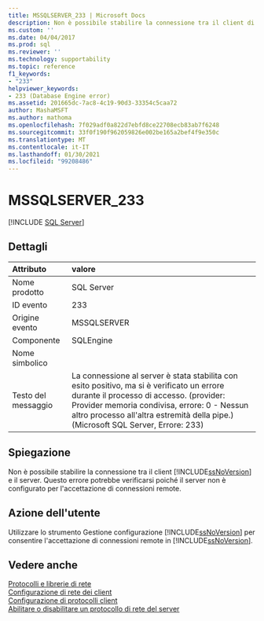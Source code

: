 ```yaml
---
title: MSSQLSERVER_233 | Microsoft Docs
description: Non è possibile stabilire la connessione tra il client di SQL Server e il server. Vedere la spiegazione dell'errore 233 e le possibili soluzioni.
ms.custom: ''
ms.date: 04/04/2017
ms.prod: sql
ms.reviewer: ''
ms.technology: supportability
ms.topic: reference
f1_keywords:
- "233"
helpviewer_keywords:
- 233 (Database Engine error)
ms.assetid: 201665dc-7ac8-4c19-90d3-33354c5caa72
author: MashaMSFT
ms.author: mathoma
ms.openlocfilehash: 7f029adf0a822d7ebfd8ce22708ecb83ab7f6248
ms.sourcegitcommit: 33f0f190f962059826e002be165a2bef4f9e350c
ms.translationtype: MT
ms.contentlocale: it-IT
ms.lasthandoff: 01/30/2021
ms.locfileid: "99208486"
---
```

# <a name="mssqlserver_233"></a>MSSQLSERVER_233
 [!INCLUDE [SQL Server](../../includes/applies-to-version/sqlserver.md)]
  
## <a name="details"></a>Dettagli  
  
| Attributo | valore |  
| :-------- | :---- |  
|Nome prodotto|SQL Server|  
|ID evento|233|  
|Origine evento|MSSQLSERVER|  
|Componente|SQLEngine|  
|Nome simbolico||  
|Testo del messaggio|La connessione al server è stata stabilita con esito positivo, ma si è verificato un errore durante il processo di accesso. (provider: Provider memoria condivisa, errore: 0 - Nessun altro processo all'altra estremità della pipe.) (Microsoft SQL Server, Errore: 233)|  
  
## <a name="explanation"></a>Spiegazione  
Non è possibile stabilire la connessione tra il client [!INCLUDE[ssNoVersion](../../includes/ssnoversion-md.md)] e il server. Questo errore potrebbe verificarsi poiché il server non è configurato per l'accettazione di connessioni remote.  
  
## <a name="user-action"></a>Azione dell'utente  
Utilizzare lo strumento Gestione configurazione [!INCLUDE[ssNoVersion](../../includes/ssnoversion-md.md)] per consentire l'accettazione di connessioni remote in [!INCLUDE[ssNoVersion](../../includes/ssnoversion-md.md)].  
  
## <a name="see-also"></a>Vedere anche  
[Protocolli e librerie di rete](~/sql-server/install/network-protocols-and-network-libraries.md)  
[Configurazione di rete dei client](~/database-engine/configure-windows/client-network-configuration.md)  
[Configurazione di protocolli client](~/database-engine/configure-windows/configure-client-protocols.md)  
[Abilitare o disabilitare un protocollo di rete del server](~/database-engine/configure-windows/enable-or-disable-a-server-network-protocol.md)  
  
